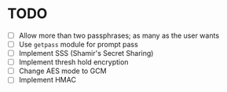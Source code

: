 # TODO

- [ ] Allow more than two passphrases; as many as the user wants
- [ ] Use `getpass` module for prompt pass
- [ ] Implement SSS (Shamir's Secret Sharing)
- [ ] Implement thresh hold encryption
- [ ] Change AES mode to GCM
- [ ] Implement HMAC

